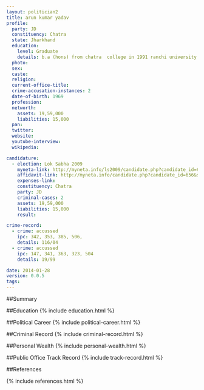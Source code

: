 ```yaml
---
layout: politician2
title: arun kumar yadav
profile: 
  party: JD
  constituency: Chatra
  state: Jharkhand
  education: 
    level: Graduate
    details: b.a (hons) from chatra  college in 1991 ranchi university
  photo: 
  sex: 
  caste: 
  religion: 
  current-office-title: 
  crime-accusation-instances: 2
  date-of-birth: 1969
  profession: 
  networth: 
    assets: 19,59,000
    liabilities: 15,000
  pan: 
  twitter: 
  website: 
  youtube-interview: 
  wikipedia: 

candidature: 
  - election: Lok Sabha 2009
    myneta-link: http://myneta.info/ls2009/candidate.php?candidate_id=656
    affidavit-link: http://myneta.info/candidate.php?candidate_id=656&scan=original
    expenses-link: 
    constituency: Chatra 
    party: JD
    criminal-cases: 2
    assets: 19,59,000
    liabilities: 15,000
    result:  

crime-record: 
  - crime: accussed
    ipc: 342, 353, 385, 506,
    details: 116/04 
  - crime: accussed
    ipc: 147, 341, 363, 323, 504
    details: 19/99 

date: 2014-01-28
version: 0.0.5
tags: 
---
```

##Summary


##Education
{% include education.html %}


##Political Career
{% include political-career.html %}


##Criminal Record
{% include criminal-record.html %}


##Personal Wealth
{% include personal-wealth.html %}


##Public Office Track Record
{% include track-record.html %}


##References


{% include references.html %}